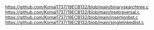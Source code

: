 https://github.com/Komal1737/19ECB132/blob/main/binarysearchtree.c
https://github.com/Komal1737/19ECB132/blob/main/treetraversal.c
https://github.com/Komal1737/19ECB132/blob/main/insertionbst.c
https://github.com/Komal1737/19ECB132/blob/main/singlelinkedlist.c
